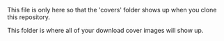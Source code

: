 This file is only here so that the 'covers' folder shows up
when you clone this repository.

This folder is where all of your download cover images will
show up.
